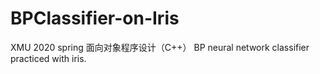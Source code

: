 # BPClassifier-on-Iris
XMU 2020 spring 面向对象程序设计（C++）
BP neural network classifier practiced with iris.
